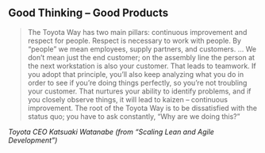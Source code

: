 ## Good Thinking – Good Products

> The Toyota Way has two main pillars: continuous improvement and respect for people. Respect is necessary to work with people. By “people” we mean employees, supply partners, and customers. … We don’t mean just the end customer; on the assembly line the person at the next workstation is also your customer. That leads to teamwork. If you adopt that principle, you’ll also keep analyzing what you do in order to see if you’re doing things perfectly, so you’re not troubling your customer. That nurtures your ability to identify problems, and if you closely observe things, it will lead to kaizen – continuous improvement. The root of the Toyota Way is to be dissatisfied with the status quo; you have to ask constantly, “Why are we doing this?”

_Toyota CEO Katsuaki Watanabe (from “Scaling Lean and Agile Development”)_